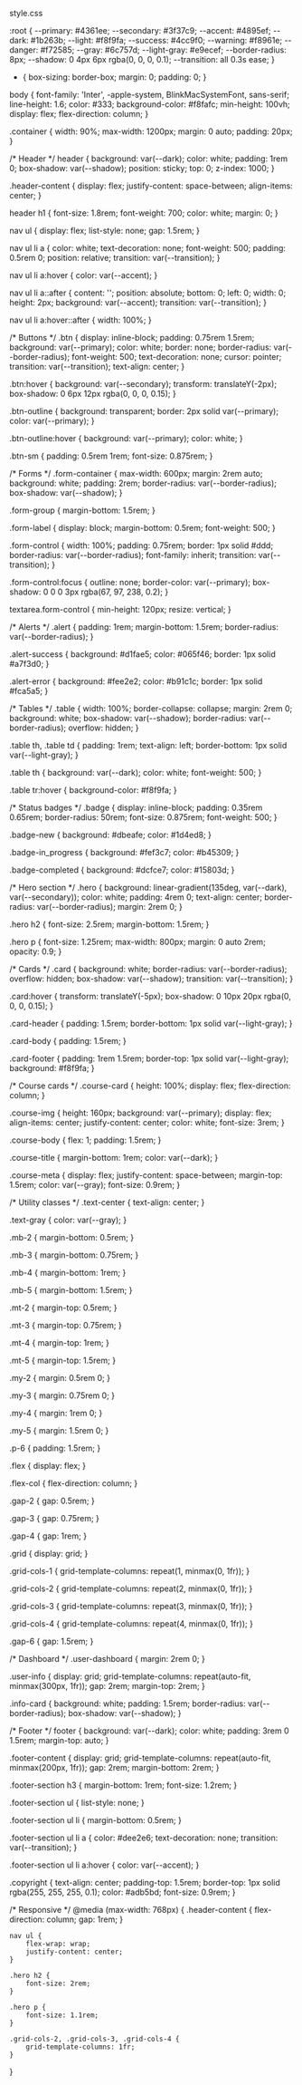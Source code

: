 
style.css


:root {
    --primary: #4361ee;
    --secondary: #3f37c9;
    --accent: #4895ef;
    --dark: #1b263b;
    --light: #f8f9fa;
    --success: #4cc9f0;
    --warning: #f8961e;
    --danger: #f72585;
    --gray: #6c757d;
    --light-gray: #e9ecef;
    --border-radius: 8px;
    --shadow: 0 4px 6px rgba(0, 0, 0, 0.1);
    --transition: all 0.3s ease;
}

* {
    box-sizing: border-box;
    margin: 0;
    padding: 0;
}

body {
    font-family: 'Inter', -apple-system, BlinkMacSystemFont, sans-serif;
    line-height: 1.6;
    color: #333;
    background-color: #f8fafc;
    min-height: 100vh;
    display: flex;
    flex-direction: column;
}

.container {
    width: 90%;
    max-width: 1200px;
    margin: 0 auto;
    padding: 20px;
}

/* Header */
header {
    background: var(--dark);
    color: white;
    padding: 1rem 0;
    box-shadow: var(--shadow);
    position: sticky;
    top: 0;
    z-index: 1000;
}

.header-content {
    display: flex;
    justify-content: space-between;
    align-items: center;
}

header h1 {
    font-size: 1.8rem;
    font-weight: 700;
    color: white;
    margin: 0;
}

nav ul {
    display: flex;
    list-style: none;
    gap: 1.5rem;
}

nav ul li a {
    color: white;
    text-decoration: none;
    font-weight: 500;
    padding: 0.5rem 0;
    position: relative;
    transition: var(--transition);
}

nav ul li a:hover {
    color: var(--accent);
}

nav ul li a::after {
    content: '';
    position: absolute;
    bottom: 0;
    left: 0;
    width: 0;
    height: 2px;
    background: var(--accent);
    transition: var(--transition);
}

nav ul li a:hover::after {
    width: 100%;
}

/* Buttons */
.btn {
    display: inline-block;
    padding: 0.75rem 1.5rem;
    background: var(--primary);
    color: white;
    border: none;
    border-radius: var(--border-radius);
    font-weight: 500;
    text-decoration: none;
    cursor: pointer;
    transition: var(--transition);
    text-align: center;
}

.btn:hover {
    background: var(--secondary);
    transform: translateY(-2px);
    box-shadow: 0 6px 12px rgba(0, 0, 0, 0.15);
}

.btn-outline {
    background: transparent;
    border: 2px solid var(--primary);
    color: var(--primary);
}

.btn-outline:hover {
    background: var(--primary);
    color: white;
}

.btn-sm {
    padding: 0.5rem 1rem;
    font-size: 0.875rem;
}

/* Forms */
.form-container {
    max-width: 600px;
    margin: 2rem auto;
    background: white;
    padding: 2rem;
    border-radius: var(--border-radius);
    box-shadow: var(--shadow);
}

.form-group {
    margin-bottom: 1.5rem;
}

.form-label {
    display: block;
    margin-bottom: 0.5rem;
    font-weight: 500;
}

.form-control {
    width: 100%;
    padding: 0.75rem;
    border: 1px solid #ddd;
    border-radius: var(--border-radius);
    font-family: inherit;
    transition: var(--transition);
}

.form-control:focus {
    outline: none;
    border-color: var(--primary);
    box-shadow: 0 0 0 3px rgba(67, 97, 238, 0.2);
}

textarea.form-control {
    min-height: 120px;
    resize: vertical;
}

/* Alerts */
.alert {
    padding: 1rem;
    margin-bottom: 1.5rem;
    border-radius: var(--border-radius);
}

.alert-success {
    background: #d1fae5;
    color: #065f46;
    border: 1px solid #a7f3d0;
}

.alert-error {
    background: #fee2e2;
    color: #b91c1c;
    border: 1px solid #fca5a5;
}

/* Tables */
.table {
    width: 100%;
    border-collapse: collapse;
    margin: 2rem 0;
    background: white;
    box-shadow: var(--shadow);
    border-radius: var(--border-radius);
    overflow: hidden;
}

.table th, .table td {
    padding: 1rem;
    text-align: left;
    border-bottom: 1px solid var(--light-gray);
}

.table th {
    background: var(--dark);
    color: white;
    font-weight: 500;
}

.table tr:hover {
    background-color: #f8f9fa;
}

/* Status badges */
.badge {
    display: inline-block;
    padding: 0.35rem 0.65rem;
    border-radius: 50rem;
    font-size: 0.875rem;
    font-weight: 500;
}

.badge-new {
    background: #dbeafe;
    color: #1d4ed8;
}

.badge-in_progress {
    background: #fef3c7;
    color: #b45309;
}

.badge-completed {
    background: #dcfce7;
    color: #15803d;
}

/* Hero section */
.hero {
    background: linear-gradient(135deg, var(--dark), var(--secondary));
    color: white;
    padding: 4rem 0;
    text-align: center;
    border-radius: var(--border-radius);
    margin: 2rem 0;
}

.hero h2 {
    font-size: 2.5rem;
    margin-bottom: 1.5rem;
}

.hero p {
    font-size: 1.25rem;
    max-width: 800px;
    margin: 0 auto 2rem;
    opacity: 0.9;
}

/* Cards */
.card {
    background: white;
    border-radius: var(--border-radius);
    overflow: hidden;
    box-shadow: var(--shadow);
    transition: var(--transition);
}

.card:hover {
    transform: translateY(-5px);
    box-shadow: 0 10px 20px rgba(0, 0, 0, 0.15);
}

.card-header {
    padding: 1.5rem;
    border-bottom: 1px solid var(--light-gray);
}

.card-body {
    padding: 1.5rem;
}

.card-footer {
    padding: 1rem 1.5rem;
    border-top: 1px solid var(--light-gray);
    background: #f8f9fa;
}

/* Course cards */
.course-card {
    height: 100%;
    display: flex;
    flex-direction: column;
}

.course-img {
    height: 160px;
    background: var(--primary);
    display: flex;
    align-items: center;
    justify-content: center;
    color: white;
    font-size: 3rem;
}

.course-body {
    flex: 1;
    padding: 1.5rem;
}

.course-title {
    margin-bottom: 1rem;
    color: var(--dark);
}

.course-meta {
    display: flex;
    justify-content: space-between;
    margin-top: 1.5rem;
    color: var(--gray);
    font-size: 0.9rem;
}

/* Utility classes */
.text-center {
    text-align: center;
}

.text-gray {
    color: var(--gray);
}

.mb-2 {
    margin-bottom: 0.5rem;
}

.mb-3 {
    margin-bottom: 0.75rem;
}

.mb-4 {
    margin-bottom: 1rem;
}

.mb-5 {
    margin-bottom: 1.5rem;
}

.mt-2 {
    margin-top: 0.5rem;
}

.mt-3 {
    margin-top: 0.75rem;
}

.mt-4 {
    margin-top: 1rem;
}

.mt-5 {
    margin-top: 1.5rem;
}

.my-2 {
    margin: 0.5rem 0;
}

.my-3 {
    margin: 0.75rem 0;
}

.my-4 {
    margin: 1rem 0;
}

.my-5 {
    margin: 1.5rem 0;
}

.p-6 {
    padding: 1.5rem;
}

.flex {
    display: flex;
}

.flex-col {
    flex-direction: column;
}

.gap-2 {
    gap: 0.5rem;
}

.gap-3 {
    gap: 0.75rem;
}

.gap-4 {
    gap: 1rem;
}

.grid {
    display: grid;
}

.grid-cols-1 {
    grid-template-columns: repeat(1, minmax(0, 1fr));
}

.grid-cols-2 {
    grid-template-columns: repeat(2, minmax(0, 1fr));
}

.grid-cols-3 {
    grid-template-columns: repeat(3, minmax(0, 1fr));
}

.grid-cols-4 {
    grid-template-columns: repeat(4, minmax(0, 1fr));
}

.gap-6 {
    gap: 1.5rem;
}

/* Dashboard */
.user-dashboard {
    margin: 2rem 0;
}

.user-info {
    display: grid;
    grid-template-columns: repeat(auto-fit, minmax(300px, 1fr));
    gap: 2rem;
    margin-top: 2rem;
}

.info-card {
    background: white;
    padding: 1.5rem;
    border-radius: var(--border-radius);
    box-shadow: var(--shadow);
}

/* Footer */
footer {
    background: var(--dark);
    color: white;
    padding: 3rem 0 1.5rem;
    margin-top: auto;
}

.footer-content {
    display: grid;
    grid-template-columns: repeat(auto-fit, minmax(200px, 1fr));
    gap: 2rem;
    margin-bottom: 2rem;
}

.footer-section h3 {
    margin-bottom: 1rem;
    font-size: 1.2rem;
}

.footer-section ul {
    list-style: none;
}

.footer-section ul li {
    margin-bottom: 0.5rem;
}

.footer-section ul li a {
    color: #dee2e6;
    text-decoration: none;
    transition: var(--transition);
}

.footer-section ul li a:hover {
    color: var(--accent);
}

.copyright {
    text-align: center;
    padding-top: 1.5rem;
    border-top: 1px solid rgba(255, 255, 255, 0.1);
    color: #adb5bd;
    font-size: 0.9rem;
}

/* Responsive */
@media (max-width: 768px) {
    .header-content {
        flex-direction: column;
        gap: 1rem;
    }
    
    nav ul {
        flex-wrap: wrap;
        justify-content: center;
    }
    
    .hero h2 {
        font-size: 2rem;
    }
    
    .hero p {
        font-size: 1.1rem;
    }
    
    .grid-cols-2, .grid-cols-3, .grid-cols-4 {
        grid-template-columns: 1fr;
    }
}
